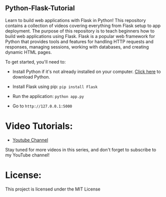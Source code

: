 ## Python-Flask-Tutorial


Learn to build web applications with Flask in Python! This repository contains a collection of videos covering everything from Flask setup to app deployment. The purpose of this repository is to teach beginners how to build web applications using Flask. Flask is a popular web framework for Python that provides tools and features for handling HTTP requests and responses, managing sessions, working with databases, and creating dynamic HTML pages.


To get started, you'll need to:

- Install Python if it's not already installed on your computer. [Click here](https://www.python.org/downloads/) to download Python.

- Install Flask using pip: `pip install Flask`

- Run the application: `python app.py`

- Go to `http://127.0.0.1:5000`

# Video Tutorials:

- [Youtube Channel](https://www.youtube.com/channel/UCOdfRndfPV2UWrAqnx_sWbA)

Stay tuned for more videos in this series, and don't forget to subscribe to my YouTube channel!


# License:

This project is licensed under the MIT License

